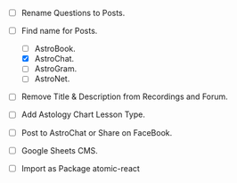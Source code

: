 - [ ] Rename Questions to Posts.
- [ ] Find name for Posts.
    - [ ] AstroBook.
    - [X] AstroChat.
    - [ ] AstroGram.
    - [ ] AstroNet.
- [ ] Remove Title & Description from Recordings and Forum.
- [ ] Add Astology Chart Lesson Type.
- [ ] Post to AstroChat or Share on FaceBook. 


- [ ] Google Sheets CMS.
- [ ] Import as Package atomic-react
